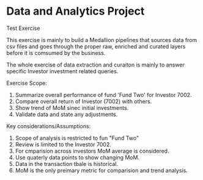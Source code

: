 # Data and Analytics Project
Test Exercise 

This exercise is mainly to build a Medallion pipelines that sources data from csv files and goes through the proper raw, enriched and curated layers before it is comsumed by the business.

The whole exercise of data extraction and curaiton is mainly to answer specific Investor investment related queries.

Exercise Scope:
1. Summarize overall performance of fund 'Fund Two' for Investor 7002.
2. Compare overall return of Investor (7002) with others.
3. Show trend of MoM sinec initial investments.
4. Validate data and state any adjustments.

Key considerations/Assumptions:
1. Scope of analysis is restricted to fun "Fund Two"
2. Review is limited to the Investor 7002.
3. For cmparision across investors MoM average is considered.
4. Use quaterly data points to show changing MoM.
5. Data in the transaction tbale is historical.
6. MoM is the only preimary metric for comparision and trend analysis. 
